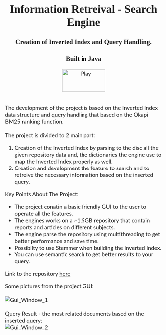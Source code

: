 <div style="text-align: center; font-size:18px;">
	<div style="display: inline-block; text-align: left; color:#1d1d1d; font-family: 'Lato', sans-serif;">
	<h1 align="center" style="color:#1d1d1d; font-family: Tahoma;">Information Retreival - Search Engine</h1>
	<h3 align="center" style="color:#1d1d1d; font-family: Tahoma;">Creation of Inverted Index and Query Handling.<br></h3>
	<h3 align="center" style="color:#1d1d1d; font-family: Tahoma;">Built in Java<br></h3>
	<p align="center">
	<a href="https://youtu.be/E-FBN_3Qn88" target="_blank"> <img src="https://i.ibb.co/HHKN3NB/play.png" alt="Play" width="139" height="73"/> </a> 
	</p>
	<br>
	The development of the project is based on the Inverted Index data structure and query handling that based on the Okapi BM25 ranking function.<br><br>
	The project is divided to 2 main part:
	<ol>
	  <li>Creation of the Inverted Index by parsing to the disc all the given repository data and, the dictionaries the engine use to map the Inverted Index properly as well.</li>
	  <li>Creation and development the feature to search and to retreive the necessary information based on the inserted query.</li>
	</ol>
	
<p>Key Points About The Project:
<ul>
  <li>The project conatin a basic friendly GUI to the user to operate all the features.</li>
  <li>The engines works on a ~1.5GB repository that contain reports and articles on different subjects.</li>
  <li>The engine parse the repository using multithreading to get better performance and save time.</li>
  <li>Possibilty to use Stemmer when building the Inverted Index.</li>
  <li>You can use semantic search to get better results to your query.</li>
</ul>
</p>
<p>
Link to the repository <a href="https://drive.google.com/file/d/1fNYF1Ag-iBo1Ty8lYcLAMbO_ys_vA_1C/view?usp=sharing" target="_blank">here</a> 
</p>
<p>
Some pictures from the project GUI:<br><br>
<img src="https://i.ibb.co/YD9tTDS/gui-1.png" alt="Gui_Window_1"/><br><br>
Query Result - the most related documents based on the inserted query:<br>
<img src="https://i.ibb.co/QpM4xPn/gui-2.png" alt="Gui_Window_2"/><br><br>
</p>
</div>
</div>	
